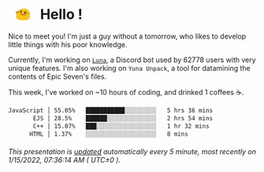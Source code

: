 <h1>   <img src="./spoink.gif" style="vertical-align:middle;" width="30px">   Hello ! </h1>

Nice to meet you! I'm just a guy without a tomorrow, who likes to develop little things with his poor knowledge.

Currently, I'm working on <a href='https://github.com/Asgarrrr/Luna'>`Luna`</a>, a Discord bot used by 62778 users with very unique features. I'm also working on `Yuna Unpack`, a tool for datamining the contents of Epic Seven's files.

This week, I've worked on ~10 hours of coding, and drinked 1 coffees ☕.

```
JavaScript │ 55.05%   ███████████░░░░░░░░░   5 hrs 36 mins
       EJS │ 28.5%    ██████░░░░░░░░░░░░░░   2 hrs 54 mins
       C++ │ 15.07%   ███░░░░░░░░░░░░░░░░░   1 hr 32 mins
      HTML │ 1.37%    ░░░░░░░░░░░░░░░░░░░░   8 mins
```

###### This presentation is [updated](https://github.com/Asgarrrr) automatically every 5 minute, most recently on 1/15/2022, 07:36:14 AM ( UTC±0 ).